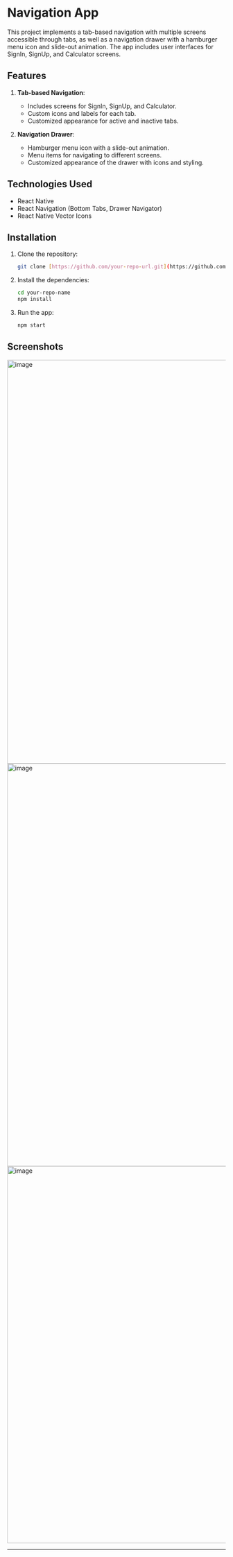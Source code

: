 

# Navigation App

This project implements a tab-based navigation with multiple screens accessible through tabs, as well as a navigation drawer with a hamburger menu icon and slide-out animation. The app includes user interfaces for SignIn, SignUp, and Calculator screens.

## Features

1. **Tab-based Navigation**:
    - Includes screens for SignIn, SignUp, and Calculator.
    - Custom icons and labels for each tab.
    - Customized appearance for active and inactive tabs.

2. **Navigation Drawer**:
    - Hamburger menu icon with a slide-out animation.
    - Menu items for navigating to different screens.
    - Customized appearance of the drawer with icons and styling.

## Technologies Used

- React Native
- React Navigation (Bottom Tabs, Drawer Navigator)
- React Native Vector Icons

## Installation

1. Clone the repository:
    ```bash
    git clone [https://github.com/your-repo-url.git](https://github.com/Bchrstian/CalculatorApp.git)
    ```

2. Install the dependencies:
    ```bash
    cd your-repo-name
    npm install
    ```

3. Run the app:
    ```bash
    npm start
    ```

## Screenshots

<img width="931" alt="image" src="https://github.com/Bchrstian/MobileApp/assets/111287134/92eec83e-d0a5-4de3-8886-76a2204bb63f">
<img width="929" alt="image" src="https://github.com/Bchrstian/MobileApp/assets/111287134/4bbcf4fd-4bb2-499b-86ed-c9fa2fd8e29e">
<img width="870" alt="image" src="https://github.com/Bchrstian/MobileApp/assets/111287134/a843b341-7a1a-4be0-b8ba-148be0617116">



---
